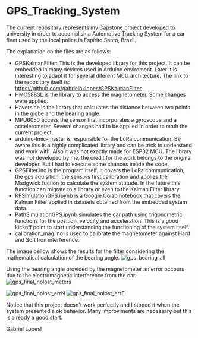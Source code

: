 # GPS_Tracking_System

The current repository represents my Capstone project developed to university in order to accomplish a Automotive Tracking System for a car fleet used by the local police in Espírito Santo, Brazil. 

The explanation on the files are as follows:
- GPSKalmanFilter: This is the developed library for this project. It can be embedded in many devices used in Arduino enviroment. Later it is interesting to adapt it for several diferent MCU architecture. The link to the repository itself is: https://github.com/gabrielbklopes/GPSKalmanFilter
- HMC5883L is the library to access the magnetometer. Some changes were applied.
- Haversine is the library that calculates the distance between two points in the globe and the bearing angle.
- MPU6050 access the sensor that incorporates a gyroscope and a accelerometer. Several changes had to be applied in order to math the current project.
- arduino-lmic-master is responsible for the LoRa communication. Be aware this is a highly complicated library and can be trick to understand and work with. Also it was not exactly made for ESP32 MCU. The library was not developed by me, the credit for the work belongs to the original developer. But I had to execute some chances inside the code. 
- GPSFilter.ino is the program itself. It covers the LoRa communication, the gps aquisition, the sensors first calibration and applies the Madgwick fuction to calculate the system attitude. In the future this function can migrate to a library or even to the Kalman Filter library.
- KFSimulationGPS.ipynb is a Google Colab notebook that covers the Kalman Filter applied in datasets obtained from the embedded system data.
- PathSimulationGPS.ipynb simulates the car path using trigonometric functions for the position, velocity and acceleration. This is a good kickoff point to start understanding the functioning of the system itself.
- calibration_mag.ino is used to calibrate the magnetometer against Hard and Soft Iron interference.

The image bellow shows the results for the filter considering the mathematical calculation of the bearing angle. 
![gps_bearing_all](https://user-images.githubusercontent.com/30734909/168810791-bddce8c2-160b-4c14-9955-28e75f3ca5e3.png)

Using the bearing angle provided by the magnetometer an error occours due to the electromagnetic interference from the car.
![gps_final_nolost_meters](https://user-images.githubusercontent.com/30734909/168812057-8ed65f9a-d6e1-419c-aa1a-ae3e2fa25be8.png)

![gps_final_nolost_errN](https://user-images.githubusercontent.com/30734909/168812476-e1e4e3a4-e888-4da8-a20f-d027db7fc16d.png)
![gps_final_nolost_errE](https://user-images.githubusercontent.com/30734909/168812514-8af78b88-07ac-40d7-954f-8beb5bd59475.png)



Notice that this project doesn't work perfectly and I stoped it when the system presented a ok behavior. Many improviments are necessary but this is already a good start.

Gabriel Lopes!
